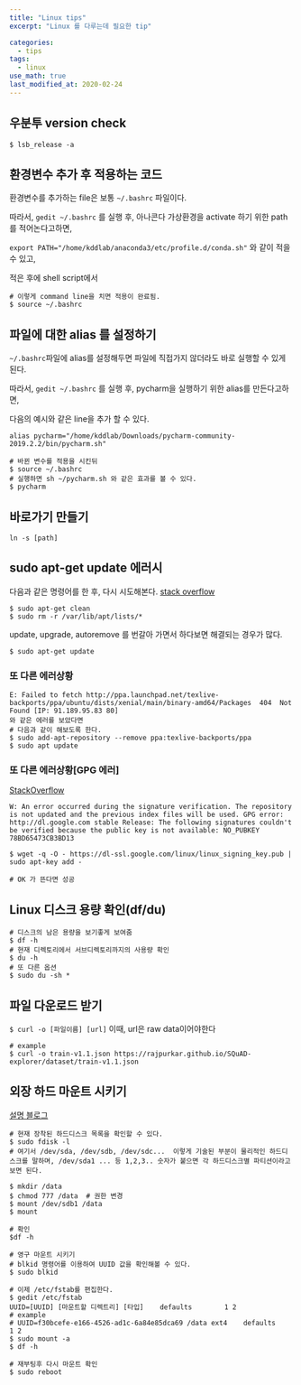```yaml
---
title: "Linux tips"
excerpt: "Linux 를 다루는데 필요한 tip"

categories:
  - tips
tags:
  - linux
use_math: true
last_modified_at: 2020-02-24
---
```



## 우분투 version check 

```shell
$ lsb_release -a
```



## 환경변수 추가 후 적용하는 코드 

환경변수를 추가하는 file은 보통 `~/.bashrc` 파일이다. 

따라서, `gedit ~/.bashrc` 를 실행 후, 아나콘다 가상환경을 activate 하기 위한 path를 적어논다고하면, 

`export PATH="/home/kddlab/anaconda3/etc/profile.d/conda.sh"` 와 같이 적을수 있고, 

적은 후에 shell script에서 
```shell
# 이렇게 command line을 치면 적용이 완료됨.
$ source ~/.bashrc 
```



## 파일에 대한 alias 를 설정하기

`~/.bashrc`파일에 alias를 설정해두면 파일에 직접가지 않더라도 바로 실행할 수 있게 된다. 

따라서, `gedit ~/.bashrc` 를 실행 후, pycharm을 실행하기 위한 alias를 만든다고하면,

다음의 예시와 같은 line을 추가 할 수 있다.

`alias pycharm="/home/kddlab/Downloads/pycharm-community-2019.2.2/bin/pycharm.sh"` 

```shell
# 바뀐 변수를 적용을 시킨뒤
$ source ~/.bashrc
# 실행하면 sh ~/pycharm.sh 와 같은 효과를 볼 수 있다.
$ pycharm 
```



## 바로가기 만들기
```shell
ln -s [path]
```



## sudo apt-get update 에러시

다음과 같은 명령어를 한 후, 다시 시도해본다. [stack overflow](https://askubuntu.com/questions/760574/sudo-apt-get-update-failes-due-to-hash-sum-mismatch)

```shell
$ sudo apt-get clean
$ sudo rm -r /var/lib/apt/lists/*
```

 update, upgrade, autoremove 를 번갈아 가면서 하다보면 해결되는 경우가 많다.

```shell
$ sudo apt-get update
```



### 또 다른 에러상황 

```shell
E: Failed to fetch http://ppa.launchpad.net/texlive-backports/ppa/ubuntu/dists/xenial/main/binary-amd64/Packages  404  Not Found [IP: 91.189.95.83 80] 
와 같은 에러를 보았다면 
# 다음과 같이 해보도록 한다.
$ sudo add-apt-repository --remove ppa:texlive-backports/ppa 
$ sudo apt update
```



### 또 다른 에러상황[GPG 에러]

[StackOverflow](https://askubuntu.com/questions/943146/apt-update-error-an-error-occurred-during-the-signature-verification-chrome)

```shell
W: An error occurred during the signature verification. The repository is not updated and the previous index files will be used. GPG error: http://dl.google.com stable Release: The following signatures couldn't be verified because the public key is not available: NO_PUBKEY 78BD65473CB3BD13

$ wget -q -O - https://dl-ssl.google.com/linux/linux_signing_key.pub | sudo apt-key add -

# OK 가 뜬다면 성공
```



## Linux 디스크 용량 확인(df/du)

```shell
# 디스크의 남은 용량을 보기좋게 보여줌
$ df -h
# 현재 디렉토리에서 서브디렉토리까지의 사용량 확인
$ du -h
# 또 다른 옵션
$ sudo du -sh *
```



## 파일 다운로드 받기

`$ curl -o [파일이름] [url]`  이때,  url은 raw data이어야한다

```shell
# example
$ curl -o train-v1.1.json https://rajpurkar.github.io/SQuAD-explorer/dataset/train-v1.1.json
```



## 외장 하드 마운트 시키기 

[설명 블로그](https://m.blog.naver.com/kimmingul/220639741333)

```shell
# 현재 장착된 하드디스크 목록을 확인할 수 있다.
$ sudo fdisk -l
# 여기서 /dev/sda, /dev/sdb, /dev/sdc...  이렇게 기술된 부분이 물리적인 하드디스크를 말하며, /dev/sda1 ... 등 1,2,3.. 숫자가 붙으면 각 하드디스크별 파티션이라고 보면 된다.

$ mkdir /data
$ chmod 777 /data  # 권한 변경
$ mount /dev/sdb1 /data
$ mount 

# 확인
$df -h 

# 영구 마운트 시키기
# blkid 명령어를 이용하여 UUID 값을 확인해볼 수 있다.
$ sudo blkid

# 이제 /etc/fstab를 편집한다.
$ gedit /etc/fstab
UUID=[UUID] [마운트할 디렉트리] [타입]    defaults        1 2
# example
# UUID=f30bcefe-e166-4526-ad1c-6a84e85dca69 /data ext4    defaults        1 2
$ sudo mount -a 
$ df -h

# 재부팅후 다시 마운트 확인
$ sudo reboot 
```